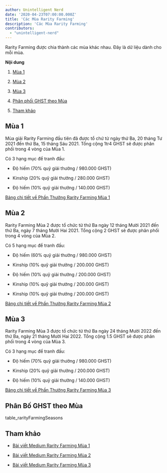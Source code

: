 ```yaml
---
author: Unintelligent Nerd
date: '2020-04-23T07:00:00.000Z'
title: 'Các Mùa Rarity Farming'
description: 'Các Mùa Rarity Farming'
contributors:
  - "unintelligent-nerd"
---
```


Rarity Farming được chia thành các mùa khác nhau. Đây là dữ liệu dành cho mỗi mùa.

<div class="contentsBox">

**Nội dung**

<ol>
<li><a href=#season-1>Mùa 1</a></p>
<li><a href=#season-2>Mùa 2</a></p>
<li><a href=#season-3>Mùa 3</a></p>
<li><a href=#ghst-distribution-by-season>Phân phối GHST theo Mùa</a></p>
<li><a href=#references>Tham khảo</a></p>
</ol>

</div>

## Mùa 1

Mùa giải Rarity Farming đầu tiên đã được tổ chứ từ ngày thứ Ba, 20 tháng Tư 2021 đến thứ Ba, 15 tháng Sáu 2021. Tổng cộng 1tr4 GHST sẽ được phân phối trong 4 vòng của Mùa 1.

Có 3 hạng mục để tranh đấu:

* Độ hiếm (70% quỹ giải thưởng / 980.000 GHST)

* Kinship (20% quỹ giải thưởng / 280.000 GHST)

* Độ hiếm (10% quỹ giải thưởng / 140.000 GHST)

[Bảng chi tiết về Phần Thưởng Rarity Farming Mùa 1](https://docs.google.com/spreadsheets/d/1Q8vvu38B5cgs2zor8GmkBNHOT9ZZ6i1OBe8JvNlHSFI/edit#gid=1912841879)

## Mùa 2

Rarity Farming Mùa 2 được tổ chức từ thứ Ba ngày 12 tháng Mười 2021 đến thứ Ba, ngày 7 tháng Mười Hai 2021. Tổng cộng 2 GHST sẽ được phân phối trong 4 vòng của Mùa 2.

Có 5 hạng mục để tranh đấu:

* Độ hiếm (60% quỹ giải thưởng / 980.000 GHST)

* Kinship (10% quỹ giải thưởng / 200.000 GHST)

* Độ hiếm (10% quỹ giải thưởng / 200.000 GHST)

* Kinship (10% quỹ giải thưởng / 200.000 GHST)

* Kinship (10% quỹ giải thưởng / 200.000 GHST)

[Bảng chi tiết về Phần Thưởng Rarity Farming Mùa 2](https://docs.google.com/spreadsheets/d/1H5MmCmMxTGlbae3FT-v-w7T5XH6pN7y9trAFlb4lxbQ/edit)

## Mùa 3

Rarity Farming Mùa 3 được tổ chức từ thứ Ba ngày 24 tháng Mười 2022 đến thứ Ba, ngày 21 tháng Mười Hai 2022. Tổng cộng 1.5 GHST sẽ được phân phối trong 4 vòng của Mùa 3.

Có 3 hạng mục để tranh đấu:

* Độ hiếm (70% quỹ giải thưởng / 980.000 GHST)

* Kinship (20% quỹ giải thưởng / 200.000 GHST)

* Độ hiếm (10% quỹ giải thưởng / 140.000 GHST)

[Bảng chi tiết về Phần Thưởng Rarity Farming Mùa 3](https://docs.google.com/spreadsheets/d/1jH6IEJ7Xu_YvblgEPX9UpT-phLelJ5XsmknkaxQOg7A/edit#gid=1264384541)

## Phân Bố GHST theo Mùa

table_rarityFarmingSeasons

## Tham khảo

* [Bài viết Medium Rarity Farming Mùa 1](https://aavegotchi.medium.com/aavegotchi-rarity-farming-season-1-rewards-finalized-2db81e9f66e8)

* [Bài viết Medium Rarity Farming Mùa 2](https://aavegotchi.medium.com/rarity-farming-season-2-is-coming-dates-announced-7047896eb3ab)

* [Bài viết Medium Rarity Farming Mùa 3](https://blog.aavegotchi.com/aavegotchi-rarity-farming-season-3-is-coming/)